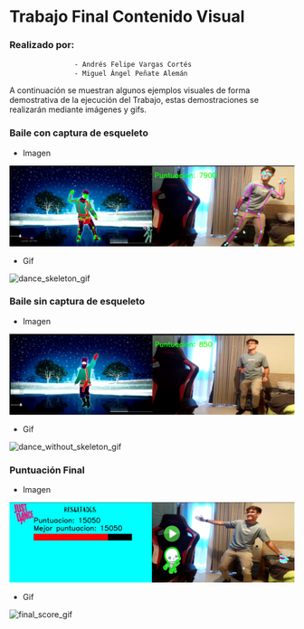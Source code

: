 # Trabajo Final Contenido Visual

### Realizado por:
                    - Andrés Felipe Vargas Cortés
                    - Miguel Ángel Peñate Alemán


A continuación se muestran algunos ejemplos visuales de forma demostrativa de la ejecución del Trabajo, estas demostraciones se realizarán mediante imágenes y gifs.

### Baile con captura de esqueleto

- Imagen

![dance_skeleton_png](play_example/dance_skeleton.png)

- Gif

![dance_skeleton_gif](play_example/dance_skeleton.gif)

### Baile sin captura de esqueleto

- Imagen

![dance_without_skeleton_png](play_example/dance_without_skeleton.png)

- Gif

![dance_without_skeleton_gif](play_example/dance__without_skeleton.gif)

### Puntuación Final 

- Imagen

![final_score_png](play_example/final_score.png)

- Gif

![final_score_gif](play_example/final_score.gif)